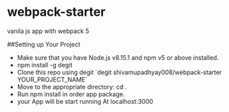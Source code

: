 # webpack-starter

vanila js app with webpack 5

##Setting up Your Project

  <ul>
    <li>Make sure that you have Node.js v8.15.1 and npm v5 or above installed.</li>
    <li>npm install -g degit</li>
    <li>Clone this repo using degit `degit shivamupadhyay008/webpack-starter  YOUR_PROJECT_NAME`
   </li>
    <li> Move to the appropriate directory: cd <YOUR_PROJECT_NAME>.</li>
    <li> Run npm install in order app package.</li>
    <li> your App will be start running At localhost:3000 </li>
  </ul>